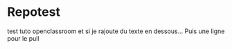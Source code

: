 # Repotest
test tuto openclassroom 
et si je rajoute du texte en dessous...
Puis une ligne pour le pull
